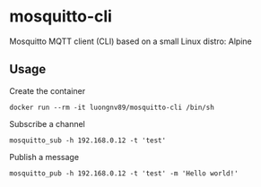 # mosquitto-cli
Mosquitto MQTT client (CLI) based on a small Linux distro: Alpine
## Usage

Create the container
```
docker run --rm -it luongnv89/mosquitto-cli /bin/sh
```

Subscribe a channel

```
mosquitto_sub -h 192.168.0.12 -t 'test'
```

Publish a message
```
mosquitto_pub -h 192.168.0.12 -t 'test' -m 'Hello world!'
```
